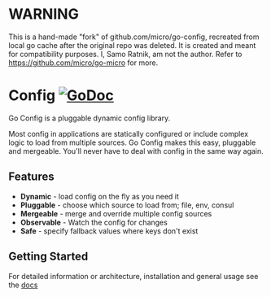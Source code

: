 # WARNING

This is a hand-made "fork" of github.com/micro/go-config, recreated from local go cache after the original repo was deleted.
It is created and meant for compatibility purposes. I, Samo Ratnik, am not the author. Refer to https://github.com/micro/go-micro for more.

# Config [![GoDoc](https://godoc.org/github.com/micro/go-config?status.svg)](https://godoc.org/github.com/micro/go-config)

Go Config is a pluggable dynamic config library.

Most config in applications are statically configured or include complex logic to load from multiple sources. 
Go Config makes this easy, pluggable and mergeable. You'll never have to deal with config in the same way again.

## Features

- **Dynamic** - load config on the fly as you need it
- **Pluggable** - choose which source to load from; file, env, consul
- **Mergeable** - merge and override multiple config sources
- **Observable** - Watch the config for changes
- **Safe** - specify fallback values where keys don't exist

## Getting Started

For detailed information or architecture, installation and general usage see the [docs](https://micro.mu/docs/go-config.html)

